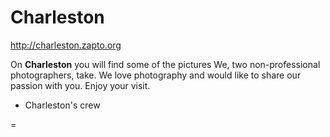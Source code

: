 Charleston
==========

http://charleston.zapto.org

On **Charleston** you will find some of the pictures We, two non-professional photographers, take. 
We love photography and would like to share our passion with you. 
Enjoy your visit. 

- Charleston's crew

=
